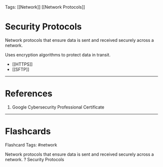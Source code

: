 Tags: [[Network]] [[Network Protocols]]
# Security Protocols

Network protocols that ensure data is sent and received securely across a network.

Uses encryption algorithms to protect data in transit.

- [[HTTPS]]
- [[SFTP]]

---
# References

1. Google Cybersecurity Professional Certificate

---
# Flashcards

Flashcard Tags: #network 

Network protocols that ensure data is sent and received securely across a network.
?
Security Protocols
<!--SR:!2024-05-12,1,190-->